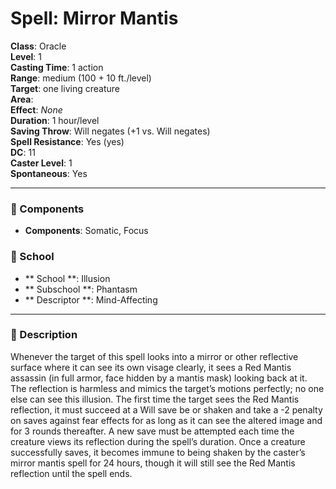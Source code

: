 
# Spell: Mirror Mantis
**Class**: Oracle  
**Level**: 1  
**Casting Time**: 1 action  
**Range**: medium (100 + 10 ft./level)  
**Target**: one living creature  
**Area**:   
**Effect**: _None_  
**Duration**: 1 hour/level  
**Saving Throw**: Will negates (+1 vs. Will negates)  
**Spell Resistance**: Yes (yes)  
**DC**: 11  
**Caster Level**: 1  
**Spontaneous**: Yes

---

### 🔮 Components
- **Components**: Somatic, Focus

### 🏫 School
- ** School **: Illusion
- ** Subschool **: Phantasm
- ** Descriptor **: Mind-Affecting
---

### 📜 Description
Whenever the target of this spell looks into a mirror or other reflective surface where it can see its own visage clearly, it sees a Red Mantis assassin (in full armor, face hidden by a mantis mask) looking back at it. The reflection is harmless and mimics the target’s motions perfectly; no one else can see this illusion. The first time the target sees the Red Mantis reflection, it must succeed at a Will save be or shaken and take a -2 penalty on saves against fear effects for as long as it can see the altered image and for 3 rounds thereafter. A new save must be attempted each time the creature views its reflection during the spell’s duration. Once a creature successfully saves, it becomes immune to being shaken by the caster’s mirror mantis spell for 24 hours, though it will still see the Red Mantis reflection until the spell ends.
